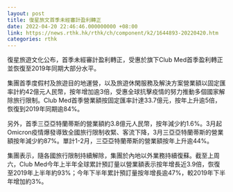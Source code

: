 ```yaml
---
layout: post
title: 復星旅文首季未經審計盈利轉正
date: 2022-04-20 22:46:46.000000000 +08:00
link: https://news.rthk.hk/rthk/ch/component/k2/1644893-20220420.htm
categories: rthk
---
```


復星旅遊文化公布，首季未經審計盈利轉正，受惠於旗下Club Med首季盈利轉正並恢復至2019年同期大部分水平。

集團首季度假村及旅遊目的地運營，以及旅遊休閑服務及解決方案營業額以固定匯率計約42億元人民幣，按年增加逾3倍，受惠全球抗擊疫情的努力推動多個國家解除旅行限制。Club Med首季營業額按固定匯率計達33.7億元，按年上升逾5倍，恢復到2019年同期逾84%。

另外，首季三亞亞特蘭蒂斯的營業額約3.8億元人民幣，按年減少約1.6%。3月起Omicron疫情爆發導致全國旅行限制收緊、客流下降，3月三亞亞特蘭蒂斯的營業額按年減少約87%。單計1-2月，三亞亞特蘭蒂斯的營業額按年上升逾44%。

集團表示，隨各國旅行限制持續解除，集團於內地以外業務持續復蘇。截至上周六，Club Med今年上半年全球累計預訂量以營業額表示按年增長近3.9倍，恢復至2019年上半年約93%；今年下半年累計預訂量按年增長逾47%，較2019年下半年增加約3%。
